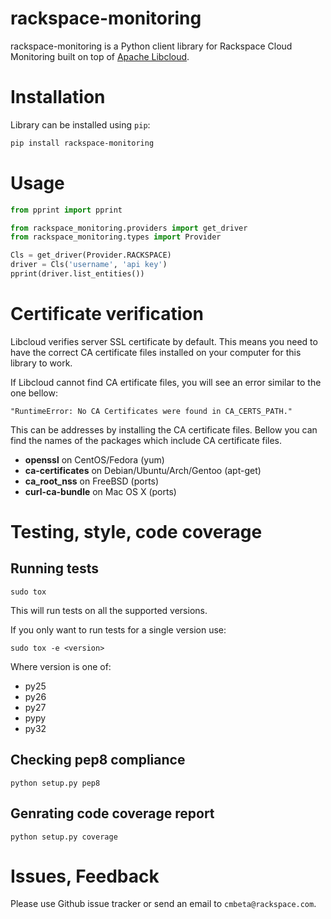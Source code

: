 # rackspace-monitoring

rackspace-monitoring is a Python client library for Rackspace Cloud Monitoring
built on top of [Apache Libcloud](http://libcloud.apache.org).

# Installation

Library can be installed using `pip`:

```bash
pip install rackspace-monitoring
```

# Usage

```python
from pprint import pprint

from rackspace_monitoring.providers import get_driver
from rackspace_monitoring.types import Provider

Cls = get_driver(Provider.RACKSPACE)
driver = Cls('username', 'api key')
pprint(driver.list_entities())
```

# Certificate verification

Libcloud verifies server SSL certificate by default. This means you need to
have the correct CA certificate files installed on your computer for this
library to work.

If Libcloud cannot find CA ertificate files, you will see an error similar to
the one bellow:

`"RuntimeError: No CA Certificates were found in CA_CERTS_PATH."`

This can be addresses by installing the CA certificate files. Bellow you can
find the names of the packages which include CA certificate files.

* **openssl** on CentOS/Fedora (yum)
* **ca-certificates** on Debian/Ubuntu/Arch/Gentoo (apt-get)
* **ca_root_nss** on FreeBSD (ports)
* **curl-ca-bundle** on Mac OS X (ports)

# Testing, style, code coverage

## Running tests

`sudo tox`

This will run tests on all the supported versions.

If you only want to run tests for a single version use:

`sudo tox -e <version>`

Where version is one of:

* py25
* py26
* py27
* pypy
* py32

## Checking pep8 compliance

`python setup.py pep8`

## Genrating code coverage report

`python setup.py coverage`

# Issues, Feedback

Please use Github issue tracker or send an email to `cmbeta@rackspace.com`.
